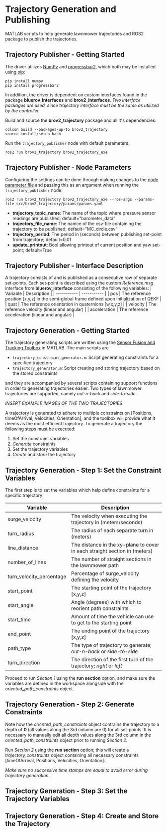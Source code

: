 # Trajectory Generation and Publishing 
MATLAB scripts to help generate lawnmower trajectories and ROS2 package to publish the trajectories.

## Trajectory Publisher - Getting Started
The driver utilizes [NumPy](https://numpy.org/) and [progressbar2](https://progressbar-2.readthedocs.io/en/latest/), which both may be installed using [pip](https://pypi.org/project/pip/):
```
pip install numpy
pip install progressbar2
```

In addition, the driver is dependent on custom interfaces found in the package **bluerov_interfaces** and **brov2_interfaces**. *Two interface packages are used, since trajectory interface must be the same as utilized by the controller.*

Build and source the **brov2_trajectory** package and all it's dependencies:
```
colcon build --packages-up-to brov2_trajectory
source install/setup.bash
```
Run the `trajectory_publisher` node with default parameters:
```
ros2 run brov2_trajectory brov2_trajectory_exe
```

## Trajectory Publisher - Node Parameters
Configuring the settings can be done through making changes to the [node parameter file](params/params.yaml) and passing this as an argument when running the `trajectory_publisher` node:
```
ros2 run brov2_trajectory brov2_trajectory_exe --ros-args --params-file src/brov2_trajectory/params/params.yaml
```
* **trajectory_topic_name**: The name of the topic where pressure sensor readings are published; default="barometer_data"
* **trajectory_file_name**: The namce of the csv-file containing the trajectory to be published; default="MC_circle.csv"
* **trajectory_period**: The period in (seconds) between publishing set-point from trajectory; default=0.01
* **update_printout**: Bool allowing printout of current position and yaw set-point; default=True


## Trajectory Publisher - Interface Description
A trajectory consists of and is published as a consecutive row of separate set-points. Each set-point is described using the custom *Reference.msg* interface from **bluerov_interface** consisting of the following variables:
| Variable      | Description |
| -----------   | ----------- |
| pos           | The reference position [x,y,z] in the semi-global frame defined upon initialization of QEKF   |
| quat          | The reference orientation in quaternions [w,x,y,z]                                            |
| velocity      | The reference velocity (linear and angular)                                                   |
| acceleration  | The reference acceleration (linear and angular)                                               |  


## Trajectory Generation - Getting Started
The trajectory generating scripts are written using the [Sensor Fusion and Tracking Toolbox](https://se.mathworks.com/help/fusion/index.html?s_tid=CRUX_lftnav) in MATLAB. The main scripts are
* `trajectory_constraint_generator.m`: Script generating constraints for a specified trajectory
* `trajectory_generator.m`: Script creating and storing trajectory based on the stored constraints

and they are accompanied by several scripts containing support functions in order to generating trajectories easier. Two types of lawnmower trajectories are supported, namely *out-n-back* and *side-to-side*.  

*INSERT EXAMPLE IMAGES OF THE TWO TRAJECTORIES*

A trajectory is generated to adhere to multiple constraints on [Positions, timeOfArrival, Velocities, Orientation], and the toolbox will provide what it deems as the most efficient trajectory. To generate a trajectory the following steps must be executed:
1. Set the constraint variables
2. *Generate* constraints
2. Set the trajectory variables
4. *Create* and *store* the trajectory

## Trajectory Generation - Step 1: Set the Constraint Variables
The first step is to set the variables which help define constraints for a specific trajectory:

| Variable      | Description |
| -----------   | ----------- |
| surge_velocity            | The velocity when executing the trajectory in (meters/seconds)                |
| turn_radius               | The radius of each separate turn in (meters)                                  |
| line_distance             | The distance in the xy-plane to cover in each straight section in (meters)    |  
| number_of_lines           | The number of straight sections in the lawnmower path                         |
| turn_velocity_percentage  | Percentage of surge_velocity defining the velocity                            |
| start_point               | The starting point of the trajectory [x,y,z]                                  |
| start_angle               | Angle (degrees) with which to reorient path constraints                       |
| start_time                | Amount of time the vehicle can use to get to the starting point               |
| end_point                 | The ending point of the trajectory [x,y,z]                                    |
| path_type                 | The type of trajectory to generate; *out-n-back* or *side-to-side*            |
| turn_direction            | The direction of the first turn of the trajectory; *right* or *left*          |

Proceed to run *Section 1* using the **run section** option, and make sure the variables are defined in the workspace alongside with the *oriented_path_constraints* object.

## Trajectory Generation - Step 2: Generate Constraints
Note how the *oriented_path_constraints* object contrains the trajectory to a depth of **0** (all values along the 3rd column are 0) for all set-points. It is necessary to manually edit all depth values along the 3rd column in the *oriented_path_constraints* object prior to running *Section 2*. 

Run *Section 2* using the **run section** option; this will create a *trajectory_constraints* object containing all necessary constraints [timeOfArrival, Positions, Velocities, Orientation]. 

*Make sure no successive time stamps are equal to avoid error during trajectory generation.*

## Trajectory Generation - Step 3: Set the Trajectory Variables


## Trajectory Generation - Step 4: Create and Store the Trajectory
